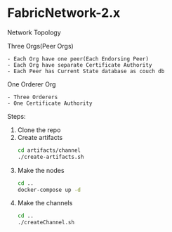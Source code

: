 # FabricNetwork-2.x

Network Topology

Three Orgs(Peer Orgs)

    - Each Org have one peer(Each Endorsing Peer)
    - Each Org have separate Certificate Authority
    - Each Peer has Current State database as couch db

One Orderer Org

    - Three Orderers
    - One Certificate Authority

Steps:

1. Clone the repo
2. Create artifacts
   ```sh
   cd artifacts/channel
   ./create-artifacts.sh
   ```
3. Make the nodes
   ```sh
   cd ..
   docker-compose up -d
   ```
4. Make the channels
   ```sh
   cd ..
   ./createChannel.sh
   ```
